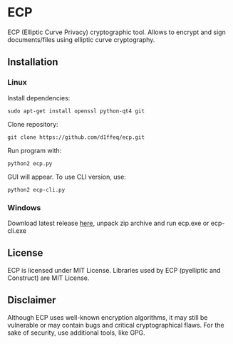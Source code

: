# ECP

ECP (Elliptic Curve Privacy) cryptographic tool. Allows to encrypt and sign documents/files using elliptic curve cryptography. 

## Installation 

### Linux

Install dependencies: 

    sudo apt-get install openssl python-qt4 git 

Clone repository:

    git clone https://github.com/d1ffeq/ecp.git

Run program with:

    python2 ecp.py
    
GUI will appear. To use CLI version, use:

    python2 ecp-cli.py

### Windows

Download latest release [here](https://github.com/d1ffeq/ecp/releases), unpack zip archive and run ecp.exe or ecp-cli.exe

## License

ECP is licensed under MIT License. Libraries used by ECP (pyelliptic and Construct) are MIT License. 

## Disclaimer

Although ECP uses well-known encryption algorithms, it may still be vulnerable or may contain bugs and critical cryptographical flaws. For the sake of security, use additional tools, like GPG. 
